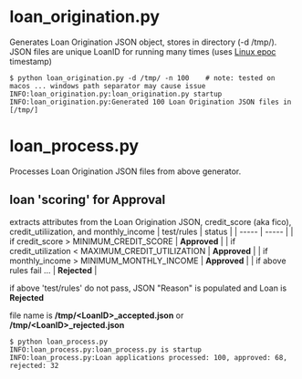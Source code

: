 
# loan_origination.py 
Generates Loan Origination JSON object, stores in directory (-d /tmp/). JSON files are unique LoanID for running many times (uses [Linux epoc](https://www.epochconverter.com/) timestamp)

```
$ python loan_origination.py -d /tmp/ -n 100    # note: tested on macos ... windows path separator may cause issue
INFO:loan_origination.py:loan_origination.py startup
INFO:loan_origination.py:Generated 100 Loan Origination JSON files in [/tmp/]
```

# loan_process.py
Processes Loan Origination JSON files from above generator.

## loan 'scoring' for Approval
extracts attributes from the Loan Origination JSON, credit_score (aka fico), credit_utiliization, and monthly_income
| test/rules | status |
| ----- | ----- |
| if credit_score > MINIMUM_CREDIT_SCORE | __Approved__ |
| if credit_utilization < MAXIMUM_CREDIT_UTILIZATION | __Approved__ |
| if monthly_income > MINIMUM_MONTHLY_INCOME | __Approved__ |
| if above rules fail ... | __Rejected__ |

if above 'test/rules' do not pass, JSON "Reason" is populated and Loan is __Rejected__

file name is **/tmp/\<LoanID>_accepted.json** or **/tmp/\<LoanID>_rejected.json**

```
$ python loan_process.py      
INFO:loan_process.py:loan_process.py is startup
INFO:loan_process.py:Loan applications processed: 100, approved: 68, rejected: 32
```
